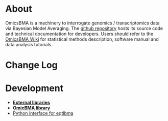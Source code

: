 # About
OmicsBMA is a machinery to interrogate genomics / transcriptomics data via Bayesian Model Averaging. The [github repository](https://github.com/gaow/omics-bma) hosts its source code and technical documentation for developers. Users should refer to the [OmicsBMA Wiki](http://bioinformatics.org/bma) for statistical methods description, software manual and data analysis tutorials.

# Change Log
# Development
*  **[External libraries](src/external)**
*  **[OmicBMA library](src/internal)**
 *  [Python interface for eqtlbma](src/internal/pyeqtlbma)
